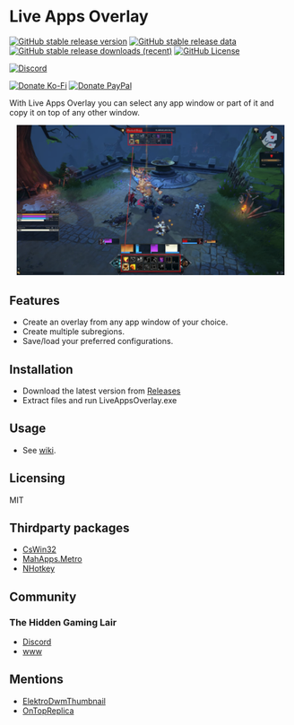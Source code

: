 # Live Apps Overlay

[![GitHub stable release version](https://img.shields.io/github/v/release/josdemmers/LiveAppsOverlay?filter=v1*&logo=github&label=Stable)](https://github.com/josdemmers/LiveAppsOverlay/releases)
[![GitHub stable release data](https://img.shields.io/github/release-date/josdemmers/LiveAppsOverlay?logo=github&label=Released)](https://github.com/josdemmers/LiveAppsOverlay/releases)
[![GitHub stable release downloads (recent)](https://img.shields.io/github/downloads/josdemmers/LiveAppsOverlay/total?logo=github&label=Downloads%20(Recent))](https://github.com/josdemmers/LiveAppsOverlay/releases)
[![GitHub License](https://img.shields.io/github/license/josdemmers/LiveAppsOverlay?logo=github)](https://github.com/josdemmers/LiveAppsOverlay/blob/master/LICENSE)

[![Discord](https://img.shields.io/discord/320539672663031818?logo=discord&logoColor=white&label=Discord)](https://th.gl/discord)

[![Donate Ko-Fi](https://img.shields.io/badge/Ko--Fi-donate-red?logo=kofi)](https://ko-fi.com/H2H1H5GCR)
[![Donate PayPal](https://img.shields.io/badge/PayPal.me-donate-blue?logo=paypal)](https://paypal.me/josdemmers)

With Live Apps Overlay you can select any app window or part of it and copy it on top of any other window.

<div align="center">
<img alt="" title="Ingame overlay" src="./readme/readme-top.png" width="95%"/>
</div>

## Features

- Create an overlay from any app window of your choice.
- Create multiple subregions.
- Save/load your preferred configurations.

## Installation

- Download the latest version from [Releases](https://github.com/josdemmers/LiveAppsOverlay/releases)
- Extract files and run LiveAppsOverlay.exe

## Usage

- See [wiki](https://github.com/josdemmers/LiveAppsOverlay/wiki/Getting-started).

## Licensing

MIT

## Thirdparty packages

- [CsWin32](https://github.com/microsoft/CsWin32)
- [MahApps.Metro](https://github.com/MahApps/MahApps.Metro)
- [NHotkey](https://github.com/thomaslevesque/NHotkey)

## Community

### The Hidden Gaming Lair

- [Discord](https://th.gl/discord)
- [www](https://www.th.gl/)

## Mentions

- [ElektroDwmThumbnail](https://github.com/ElektroStudios/DWM-Desktop-Window-Manager-Thumbnail-User-Control-for-.NET)
- [OnTopReplica](https://github.com/LorenzCK/OnTopReplica)
